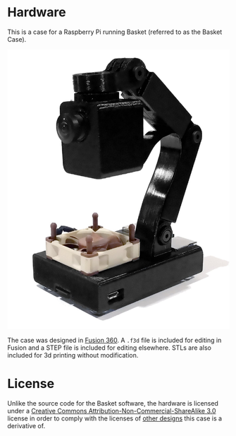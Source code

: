 # Hardware

This is a case for a Raspberry Pi running Basket (referred to as the Basket Case).

![Picture of the first Basket Case](case.jpg)

The case was designed in [Fusion 360](https://www.autodesk.com/products/fusion-360/overview). A `.f3d` file is included for editing in Fusion and a STEP file is included for editing elsewhere. STLs are also included for 3d printing without modification.

# License

Unlike the source code for the Basket software, the hardware is licensed under a [Creative Commons Attribution-Non-Commercial-ShareAlike 3.0](https://creativecommons.org/licenses/by-nc-sa/3.0) license in order to comply with the licenses of [other designs](CREDITS.md) this case is a derivative of.
